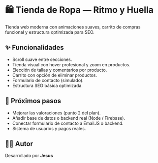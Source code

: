 # 🛍️ Tienda de Ropa — Ritmo y Huella

Tienda web moderna con animaciones suaves, carrito de compras funcional y estructura optimizada para SEO.

## ✨ Funcionalidades
- Scroll suave entre secciones.
- Tienda visual con hover profesional y zoom en productos.
- Elección de tallas y comentarios por producto.
- Carrito con opción de eliminar productos.
- Formulario de contacto (simulado).
- Estructura SEO básica optimizada.

## 🧩 Próximos pasos
- Mejorar las valoraciones (punto 2 del plan).
- Añadir base de datos o backend real (Node / Firebase).
- Conectar formulario de contacto a EmailJS o backend.
- Sistema de usuarios y pagos reales.

## 👨‍💻 Autor
Desarrollado por **Jesus**